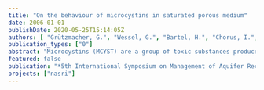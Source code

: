 ```yaml
---
title: "On the behaviour of microcystins in saturated porous medium"
date: 2006-01-01
publishDate: 2020-05-25T15:14:05Z
authors: [ "Grützmacher, G.", "Wessel, G.", "Bartel, H.", "Chorus, I.", "Holzbecher, E." ]
publication_types: ["0"]
abstract: "Microcystins (MCYST) are a group of toxic substances produced by cyanobacteria (‘blue-green-algae’). In case of cyanobacterial blooms microcystin concentrations in surface waters may reach values far above the value proposed as provisional guideline for drinking water by the WHO of 1 µg/L for MCYST-LR. For drinking water production via underground passage it is therefore necessary to ensure removal to a large extent. For this reason experiments with extracellular microcystins were conducted in the laboratory as well as in a natural setting on the UBA’s (German Federal Environmental Agency) experimental field for simulation of underground passage. Laboratory batch experiments showed that adsorption of microcystins can be neglected in sandy material (kd < 1 cm³/g). Batch and column experiments identified biodegradation as the predominant elimination process in these sediments. The degradation rates derived from laboratory column experiments as well as semi-technical scale enclosure experiments varied between 0.2 d–1 and 18 d–1. In the worst case this means a half life of 2.8 days, so that under aerobic conditions contact times of several days should be sufficient to eliminate MCYST to an extent safe for use as drinking water."
featured: false
publication: "*5th International Symposium on Management of Aquifer Recharge / IHP-VI, Series on Groundwater*"
projects: ["nasri"]
---
```


